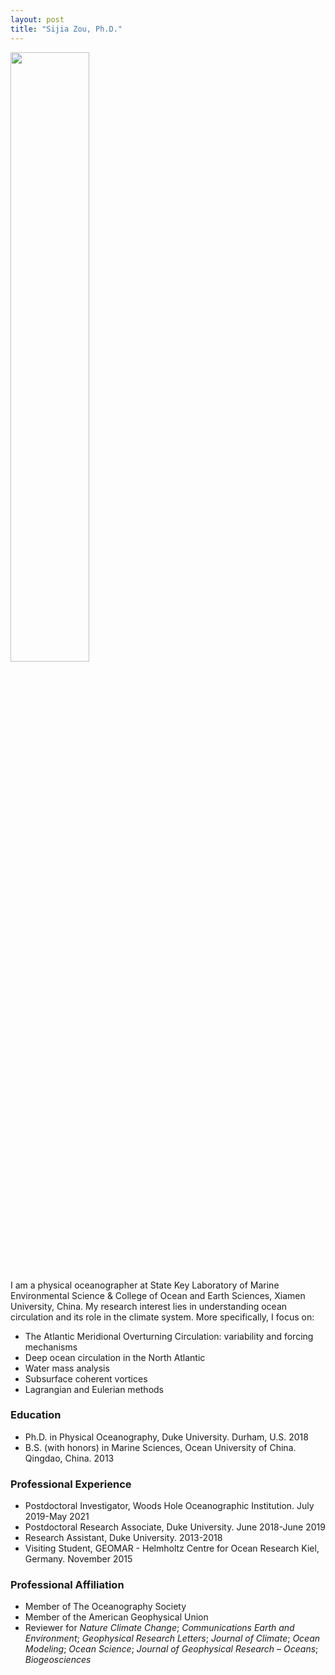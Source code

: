 ```yaml
---
layout: post
title: "Sijia Zou, Ph.D."
---
```


<!-- Profile picture -->
<img width="50%" height="auto" src="/assets/Sijia_profile.jpeg">

I am a physical oceanographer at State Key Laboratory of Marine Environmental Science & College of Ocean and Earth Sciences, Xiamen University, China. My research interest lies in understanding ocean circulation and its role in the climate system. More specifically, I focus on:

* The Atlantic Meridional Overturning Circulation: variability and forcing mechanisms
* Deep ocean circulation in the North Atlantic
* Water mass analysis
* Subsurface coherent vortices
* Lagrangian and Eulerian methods


### Education

* Ph.D. in Physical Oceanography, Duke University. Durham, U.S. 2018
* B.S. (with honors) in Marine Sciences, Ocean University of China. Qingdao, China. 2013


### Professional Experience

* Postdoctoral Investigator, Woods Hole Oceanographic Institution. July 2019-May 2021
* Postdoctoral Research Associate, Duke University. June 2018-June 2019
* Research Assistant, Duke University. 2013-2018
* Visiting Student, GEOMAR - Helmholtz Centre for Ocean Research Kiel, Germany. November 2015

### Professional Affiliation

* Member of The Oceanography Society
* Member of the American Geophysical Union
* Reviewer for *Nature Climate Change*; *Communications Earth and Environment*; *Geophysical Research Letters*; *Journal of Climate*; *Ocean Modeling*; *Ocean Science*; *Journal of Geophysical Research – Oceans*; *Biogeosciences*


